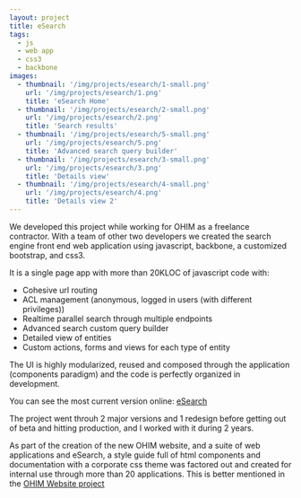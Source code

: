 ```yaml
---
layout: project
title: eSearch
tags:
  - js
  - web app
  - css3
  - backbone
images:
  - thumbnail: '/img/projects/esearch/1-small.png'
    url: '/img/projects/esearch/1.png'
    title: 'eSearch Home'
  - thumbnail: '/img/projects/esearch/2-small.png'
    url: '/img/projects/esearch/2.png'
    title: 'Search results'
  - thumbnail: '/img/projects/esearch/5-small.png'
    url: '/img/projects/esearch/5.png'
    title: 'Advanced search query builder'
  - thumbnail: '/img/projects/esearch/3-small.png'
    url: '/img/projects/esearch/3.png'
    title: 'Details view'
  - thumbnail: '/img/projects/esearch/4-small.png'
    url: '/img/projects/esearch/4.png'
    title: 'Details view 2'
---
```


We developed this project while working for OHIM as a freelance contractor.
With a team of other two developers we created the search engine front end web
application using javascript, backbone, a customized bootstrap, and css3.

It is a single page app with more than 20KLOC of javascript code with:

* Cohesive url routing
* ACL management (anonymous, logged in users (with different privileges))
* Realtime parallel search through multiple endpoints
* Advanced search custom query builder
* Detailed view of entities
* Custom actions, forms and views for each type of entity

The UI is highly modularized, reused and composed through the application
(components paradigm) and the code is perfectly organized in development.

You can see the most current version online: [eSearch][]

The project went throuh 2 major versions and 1 redesign before getting out of
beta and hitting production, and I worked with it during 2 years.

As part of the creation of the new OHIM website, and a suite of web
applications and eSearch, a style guide full of html components and
documentation with a corporate css theme was factored out and created for
internal use through more than 20 applications. This is better mentioned in the
[OHIM Website project][owp]

[eSearch]: https://oami.europa.eu/eSearch/
[owp]: nourl

